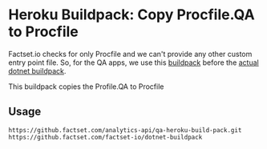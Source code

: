 # Heroku Buildpack: Copy Procfile.QA to Procfile

Factset.io checks for only Procfile and we can't provide any other custom entry point file. So, for the QA apps, we use this [buildpack](https://github.factset.com/analytics-api/qa-heroku-build-pack.git) before the [actual dotnet buildpack](https://github.factset.com/factset-io/dotnet-buildpack).

This buildpack copies the Profile.QA to Procfile

## Usage

```
https://github.factset.com/analytics-api/qa-heroku-build-pack.git
https://github.factset.com/factset-io/dotnet-buildpack
```

